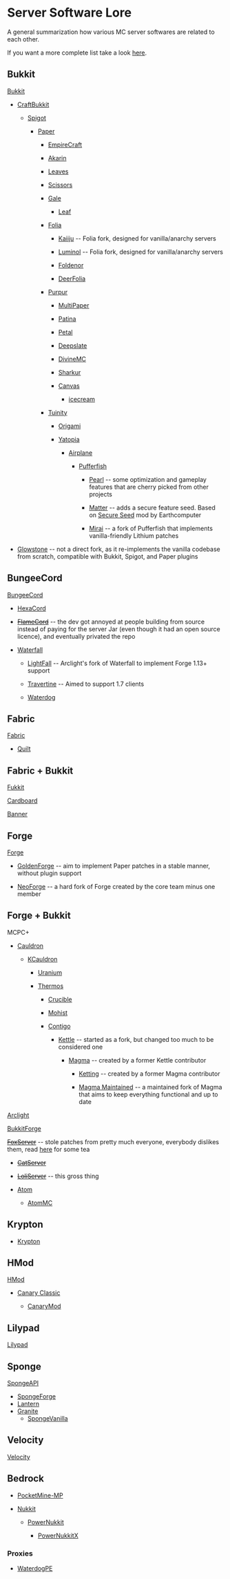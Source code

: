 # Server Software Lore

A general summarization how various MC server softwares are related to each other.

If you want a more complete list take a look [here](https://github.com/LeStegii/server-softwares).

## Bukkit

[Bukkit](https://hub.spigotmc.org/stash/projects/SPIGOT/repos/bukkit/browse)

- [CraftBukkit](https://hub.spigotmc.org/stash/projects/SPIGOT/repos/craftbukkit/browse)

  - [Spigot](https://hub.spigotmc.org/stash/projects/SPIGOT/repos/spigot/browse)

    - [Paper](https://github.com/PaperMC/Paper)
   
      - [EmpireCraft](https://github.com/starlis/empirecraft)

      - [Akarin](https://github.com/Akarin-project/Akarin)

      - [Leaves](https://github.com/LeavesMC/Leaves)

      - [Scissors](https://github.com/AtlasMediaGroup/Scissors)

      - [Gale](https://github.com/GaleMC/Gale)

        - [Leaf](https://github.com/Winds-Studio/Leaf)

      - [Folia](https://github.com/PaperMC/Folia)
     
        - [Kaiiju](https://github.com/KaiijuMC/Kaiiju) -- Folia fork, designed for vanilla/anarchy servers

        - [Luminol](https://github.com/LuminolMC/Luminol) -- Folia fork, designed for vanilla/anarchy servers

        - [Foldenor](https://github.com/Edenor-Minecraft/Foldenor)

        - [DeerFolia](https://ssl.lunadeer.cn:14446/zhangyuheng/DeerFolia)

      - [Purpur](https://github.com/PurpurMC/Purpur)

        -  [MultiPaper](https://github.com/MultiPaper/MultiPaper)

        -  [Patina](https://github.com/PatinaMC/Patina)

        - [Petal](https://github.com/Bloom-host/Petal)

        - [Deepslate](https://github.com/DeepslateMC/Deepslate)

        - [DivineMC](https://github.com/DivineMC/DivineMC)

        - [Sharkur](https://github.com/SharkurMC/Sharkur)

        - [Canvas](https://github.com/CraftCanvasMC/Canvas)

          - [icecream](https://github.com/icecreammc/icecream)

      - [Tuinity](https://github.com/Tuinity/Tuinity)
     
        - [Origami](https://github.com/Minebench/Origami)

        - [Yatopia](https://github.com/YatopiaMC/Yatopia)

          - [Airplane](https://github.com/TECHNOVE/Airplane)

            - [Pufferfish](https://github.com/pufferfish-gg/Pufferfish)

              - [Pearl](https://github.com/Pearl-Project/Pearl) -- some optimization and gameplay features that are cherry picked from other projects

              - [Matter](https://github.com/plasmoapp/matter) -- adds a secure feature seed. Based on [Secure Seed](https://github.com/Earthcomputer/SecureSeed) mod by Earthcomputer

              - [Mirai](https://github.com/etil2jz/Mirai) -- a fork of Pufferfish that implements vanilla-friendly Lithium patches

- [Glowstone](https://github.com/GlowstoneMC/Glowstone) -- not a direct fork, as it re-implements the vanilla codebase from scratch, compatible with Bukkit, Spigot, and Paper plugins

## BungeeCord

[BungeeCord](https://github.com/SpigotMC/BungeeCord)

- [HexaCord](https://github.com/HexagonMC/BungeeCord)

- ~~[FlameCord](https://github.com/2lstudios-mc/FlameCord)~~ -- the dev got annoyed at people building from source instead of paying for the server Jar (even though it had an open source licence), and eventually privated the repo

- [Waterfall](https://github.com/PaperMC/Waterfall)

  - [LightFall](https://github.com/ArclightPowered/lightfall) -- Arclight's fork of Waterfall to implement Forge 1.13+ support

  - [Travertine](https://github.com/PaperMC/Travertine) -- Aimed to support 1.7 clients

  - [Waterdog](https://github.com/WaterdogPE/Waterdog) <!-- https://github.com/yesdog/Waterdog -->

## Fabric

[Fabric](https://github.com/FabricMC/fabric)

- [Quilt](https://github.com/QuiltMC/quilt-loader)

## Fabric + Bukkit

[Fukkit](https://github.com/FukkitMC/fukkit)

[Cardboard](https://github.com/CardboardPowered/cardboard)

[Banner](https://github.com/MohistMC/Banner)

## Forge

[Forge](https://github.com/MinecraftForge/MinecraftForge)

- [GoldenForge](https://github.com/GoldenForge/GoldenForge) -- aim to implement Paper patches in a stable manner, without plugin support

- [NeoForge](https://github.com/neoforged/NeoForge) -- a hard fork of Forge created by the core team minus one member

## Forge + Bukkit

MCPC+

- [Cauldron](https://sourceforge.net/projects/cauldron-unofficial/files/1.7.10/)

  - [KCauldron](https://github.com/djoveryde/KCauldron)

    - [Uranium](https://github.com/UraniumMC/Uranium)

    - [Thermos](https://github.com/CyberdyneCC/Thermos)

      - [Crucible](https://github.com/CrucibleMC/Crucible)

      - [Mohist](https://github.com/MohistMC/Mohist)

      - [Contigo](https://github.com/djoveryde/Contigo)

        - [Kettle](https://github.com/KettleFoundation/Kettle) -- started as a fork, but changed too much to be considered one

          - [Magma](https://github.com/Hexeption/MagmaArchive) -- created by a former Kettle contributor

            - [Ketting](https://github.com/kettingpowered/Ketting-1-20-x) -- created by a former Magma contributor

            - [Magma Maintained](https://github.com/magmamaintained) -- a maintained fork of Magma that aims to keep everything functional and up to date

[Arclight](https://github.com/IzzelAliz/Arclight)

[BukkitForge](https://github.com/keepcalm/BukkitForge)

~~[FoxServer](https://github.com/Luohuayu/FoxServer)~~ -- stole patches from pretty much everyone, everybody dislikes them, read [here](https://github.com/Luohuayu/FoxServer/issues/7) for some tea

  - ~~[CatServer](https://github.com/Luohuayu/CatServer)~~

  - ~~[LoliServer](https://github.com/LoliServer-MC/LoliServer1.16)~~ -- this gross thing

- [Atom](https://gitlab.com/AtomMC/Atom)

  - [AtomMC](https://github.com/josephworks/AtomMC)

## Krypton

- [Krypton](https://github.com/KryptonMC/Krypton)

## HMod

[HMod](https://hey0.net/minecraft/)

- [Canary Classic](https://www.minecraftforum.net/forums/mapping-and-modding-java-edition/minecraft-tools/1261218-mod-canarymod-canary-b11-1-hmod-legacy-1-5-1)

  - [CanaryMod](https://canarymod.net/)

## Lilypad

[Lilypad](https://github.com/LilyPad/GoLilyPad)

## Sponge

[SpongeAPI](https://github.com/SpongePowered/SpongeAPI)
  - [SpongeForge](https://github.com/SpongePowered/Sponge/tree/api-10/forge)
  - [Lantern](https://github.com/LanternPowered/Lantern)
  - [Granite](https://github.com/jamierocks/Granite)
    - [SpongeVanilla](https://github.com/SpongePowered/Sponge/tree/api-10/vanilla)

## Velocity

[Velocity](https://github.com/PaperMC/Velocity)

## Bedrock

- [PocketMine-MP](https://github.com/pmmp/PocketMine-MP)

- [Nukkit](https://github.com/CloudburstMC/Nukkit)

  - [PowerNukkit](https://github.com/PowerNukkit/PowerNukkit)

    - [PowerNukkitX](https://github.com/PowerNukkitX/PowerNukkitX)

### Proxies

- [WaterdogPE](https://github.com/WaterdogPE/WaterdogPE)
